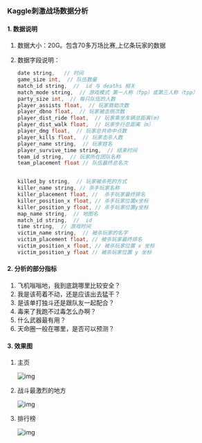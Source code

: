 ### Kaggle刺激战场数据分析

#### 1. 数据说明 

1. 数据大小：20G。包含70多万场比赛,上亿条玩家的数据

2. 数据字段说明：

   ```scala
   date string,   // 时间
   game_size int,  // 队伍数量
   match_id string,  //  id 与 deaths 相关
   match_mode string,  // 游戏模式 第一人称（fpp）或第三人称（tpp）
   party_size int,  // 每只队伍的人数
   player_assists float,  // 玩家救助次数
   player_dbno float,  // 玩家被击倒次数
   player_dist_ride float,  // 玩家乘坐车辆总距离(m)
   player_dist_walk float,  // 玩家步行总距离（m）
   player_dmg float,  // 玩家总共命中点数
   player_kills float,  // 玩家击杀人数
   player_name string,  // 玩家姓名
   player_survive_time string,  // 结束时间
   team_id string,  // 玩家所在团队名称
   team_placement float // 队伍最终总名次
   
   
   killed_by string,  // 玩家被杀死的方式
   killer_name string, // 杀手玩家名称
   killer_placement float, //  杀手玩家最终排名
   killer_position_x float, // 杀手玩家位置x坐标
   killer_position_y float, // 杀手玩家位置y坐标
   map_name string,  // 地图名
   match_id string,  //  id
   time string,  // 游戏时间
   victim_name string,  // 被杀玩家的名字
   victim_placement float, // 被杀玩家最终排名
   victim_position_x float, // 被杀玩家位置 x 坐标
   victim_position_y float // 被杀玩家位置 y 坐标
   
   ```

#### 2. 分析的部分指标

1. 飞机嗡嗡地，我到底跳哪里比较安全？
2. 我是该苟着不动，还是应该出去猛干？
3. 是该单打独斗还是跟队友一起配合？
4. 毒来了我跑不过毒怎么办啊？
5. 什么武器最有用？
6. 天命圈一般在哪里，是否可以预测？

#### 3. 效果图

1. 主页

   ![img](https://xlactive-1258062314.cos.ap-chengdu.myqcloud.com/2019-1-8_pubg4.png)

2. 战斗最激烈的地方

   ![img](https://xlactive-1258062314.cos.ap-chengdu.myqcloud.com/2019-1-8_pubg3.png)

3. 排行榜

   ![img](https://xlactive-1258062314.cos.ap-chengdu.myqcloud.com/2019-1-8_pubg2.png)